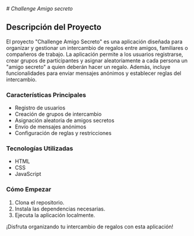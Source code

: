 <em> # Challenge Amigo secreto </em>
## Descripción del Proyecto

El proyecto "Challenge Amigo Secreto" es una aplicación diseñada para organizar y gestionar un intercambio de regalos entre amigos, familiares o compañeros de trabajo. La aplicación permite a los usuarios registrarse, crear grupos de participantes y asignar aleatoriamente a cada persona un "amigo secreto" a quien deberán hacer un regalo. Además, incluye funcionalidades para enviar mensajes anónimos y establecer reglas del intercambio.

### Características Principales
- Registro de usuarios
- Creación de grupos de intercambio
- Asignación aleatoria de amigos secretos
- Envío de mensajes anónimos
- Configuración de reglas y restricciones

### Tecnologías Utilizadas
- HTML
- CSS
- JavaScript

### Cómo Empezar
1. Clona el repositorio.
2. Instala las dependencias necesarias.
3. Ejecuta la aplicación localmente.

¡Disfruta organizando tu intercambio de regalos con esta aplicación!


